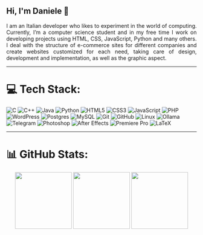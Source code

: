 ## Hi, I'm Daniele ​🚀
<p align="justify">
I am an Italian developer who likes to experiment in the world of computing.
Currently, I’m a computer science student and in my free time I work on developing projects using HTML, CSS, JavaScript, Python and many others.
I deal with the structure of e-commerce sites for different companies and create websites customized for each need, taking care of design, development and implementation, as well as the graphic aspect.
</p>

---

# 💻 Tech Stack:
<div allign=center>
    <img src="https://img.shields.io/badge/c-%2300599C.svg?style=for-the-badge&logo=c&logoColor=white" alt="C">
    <img src="https://img.shields.io/badge/c++-%2300599C.svg?style=for-the-badge&logo=c%2B%2B&logoColor=white" alt="C++">
    <img src="https://img.shields.io/badge/java-%23ED8B00.svg?style=for-the-badge&logo=openjdk&logoColor=white" alt="Java">
    <img src="https://img.shields.io/badge/python-3670A0?style=for-the-badge&logo=python&logoColor=ffdd54" alt="Python">
    <img src="https://img.shields.io/badge/html5-%23E34F26.svg?style=for-the-badge&logo=html5&logoColor=white" alt="HTML5">
    <img src="https://img.shields.io/badge/css3-%231572B6.svg?style=for-the-badge&logo=css3&logoColor=white" alt="CSS3">
    <img src="https://img.shields.io/badge/javascript-%23323330.svg?style=for-the-badge&logo=javascript&logoColor=%23F7DF1E" alt="JavaScript">
    <img src="https://img.shields.io/badge/php-%23777BB4.svg?style=for-the-badge&logo=php&logoColor=white" alt="PHP">
    <img src="https://img.shields.io/badge/WordPress-%23117AC9.svg?style=for-the-badge&logo=WordPress&logoColor=white" alt="WordPress">
    <img src="https://img.shields.io/badge/postgres-%23316192.svg?style=for-the-badge&logo=postgresql&logoColor=white" alt="Postgres">
    <img src="https://img.shields.io/badge/mysql-%2300000f.svg?style=for-the-badge&logo=mysql&logoColor=white" alt="MySQL">
    <img src="https://img.shields.io/badge/git-%23F05033.svg?style=for-the-badge&logo=git&logoColor=white" alt="Git">
    <img src="https://img.shields.io/badge/github-%23121011.svg?style=for-the-badge&logo=github&logoColor=white" alt="GitHub">
    <img src="https://img.shields.io/badge/Linux-FCC624?style=for-the-badge&logo=linux&logoColor=black" alt="Linux">
    <img src="https://img.shields.io/badge/Ollama-000000?style=for-the-badge&logo=ollama&logoColor=white" alt="Ollama">
    <img src="https://img.shields.io/badge/Telegram-2CA5E0?style=for-the-badge&logo=telegram&logoColor=white" alt="Telegram">
    <img src="https://img.shields.io/badge/Adobe%20Photoshop-31A8FF?style=for-the-badge&logo=adobephotoshop&logoColor=white" alt="Photoshop">
    <img src="https://img.shields.io/badge/Adobe%20After%20Effects-5C2D91?style=for-the-badge&logo=adobeaftereffects&logoColor=white" alt="After Effects">
    <img src="https://img.shields.io/badge/Adobe%20Premiere%20Pro-9999FF?style=for-the-badge&logo=adobepremierepro&logoColor=white" alt="Premiere Pro">
    <img src="https://img.shields.io/badge/latex-%23008080.svg?style=for-the-badge&logo=latex&logoColor=white" alt="LaTeX">

</div>

---

# 📊 GitHub Stats:
<div align="center">
  <img src="https://github-readme-stats.vercel.app/api?username=Lombardi2003&theme=tokyonight&hide_border=false&include_all_commits=false&count_private=false" height="150"/>
  <img src="https://github-readme-stats.vercel.app/api/top-langs/?username=Lombardi2003&theme=tokyonight&hide_border=false&include_all_commits=false&count_private=false&layout=compact" height="150"/>
 <img src="https://nirzak-streak-stats.vercel.app/?user=Lombardi2003&theme=tokyonight&hide_border=false" height="150"/>
</div>